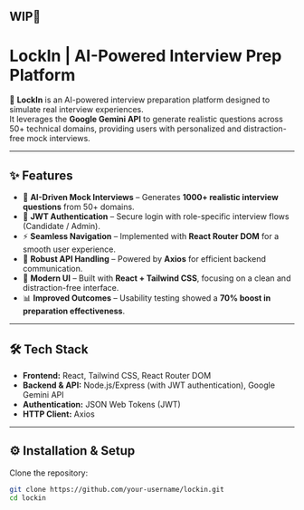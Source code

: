 ## WIP🛑

# LockIn | AI-Powered Interview Prep Platform

🚀 **LockIn** is an AI-powered interview preparation platform designed to simulate real interview experiences.  
It leverages the **Google Gemini API** to generate realistic questions across 50+ technical domains, providing users with personalized and distraction-free mock interviews.  

---

## ✨ Features

- 🎯 **AI-Driven Mock Interviews** – Generates **1000+ realistic interview questions** from 50+ domains.  
- 🔐 **JWT Authentication** – Secure login with role-specific interview flows (Candidate / Admin).  
- ⚡ **Seamless Navigation** – Implemented with **React Router DOM** for a smooth user experience.  
- 📡 **Robust API Handling** – Powered by **Axios** for efficient backend communication.  
- 🎨 **Modern UI** – Built with **React + Tailwind CSS**, focusing on a clean and distraction-free interface.  
- 📊 **Improved Outcomes** – Usability testing showed a **70% boost in preparation effectiveness**.  

---

## 🛠️ Tech Stack

- **Frontend:** React, Tailwind CSS, React Router DOM  
- **Backend & API:** Node.js/Express (with JWT authentication), Google Gemini API  
- **Authentication:** JSON Web Tokens (JWT)  
- **HTTP Client:** Axios  

---



## ⚙️ Installation & Setup

Clone the repository:

```bash
git clone https://github.com/your-username/lockin.git
cd lockin


